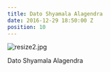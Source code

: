 ```yaml
---
title: Dato Shyamala Alagendra
date: 2016-12-29 18:50:00 Z
position: 10
---
```


![resize2.jpg](/uploads/resize2.jpg)

Dato Shyamala Alagendra